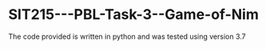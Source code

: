 # SIT215---PBL-Task-3--Game-of-Nim
The code provided is written in python and was tested using version 3.7
